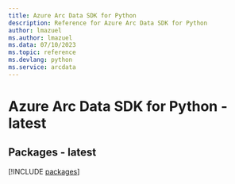 ```yaml
---
title: Azure Arc Data SDK for Python
description: Reference for Azure Arc Data SDK for Python
author: lmazuel
ms.author: lmazuel
ms.data: 07/10/2023
ms.topic: reference
ms.devlang: python
ms.service: arcdata
---
```

# Azure Arc Data SDK for Python - latest
## Packages - latest
[!INCLUDE [packages](arc-data-index.md)]